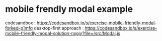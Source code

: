 # mobile frendly modal example

codesandbox : https://codesandbox.io/s/exercise-mobile-friendly-modal-forked-p1mfq
desktop-first approach : https://codesandbox.io/s/exercise-mobile-friendly-modal-solution-nxgjy?file=/src/Modal.js

